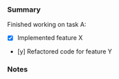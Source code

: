 ### Summary <!-- Please provide an overview of the changes made -->

Finished working on task A:

- [x] Implemented feature X
- [y] Refactored code for feature Y

### Notes <!-- Any notes for fellow developers who might be affected by these changes -->
